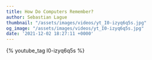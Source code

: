 ```yaml
---
title: How Do Computers Remember?
author: Sebastian Lague
thumbnail: "/assets/images/videos/yt_I0-izyq6q5s.jpg"
og_image: "/assets/images/videos/yt_I0-izyq6q5s.jpg"
date: '2021-12-02 18:27:11 +0000'
---
```


{% youtube_tag I0-izyq6q5s %}

